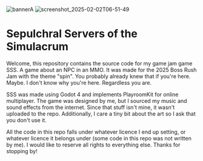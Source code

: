 
![bannerA](https://github.com/user-attachments/assets/e3cb69f6-f51a-4b64-b90f-ffb1d4a81e80)
![screenshot_2025-02-02T06-51-49](https://github.com/user-attachments/assets/bde3d6dd-b26a-4f8b-82b4-3db1acf109cf)

# Sepulchral Servers of the Simulacrum
Welcome, this repository contains the source code for my game jam game SSS. A game about an NPC in an MMO. It was made for the 2025 Boss Rush Jam with the theme "spin". You probably already knew that if you're here. Maybe. I don't know why you're here. Regardless you are. 

SSS was made using Godot 4 and implements PlayroomKit for online multiplayer. The game was designed by me, but I sourced my music and sound effects from the internet. Since that stuff isn't mine, it wasn't uploaded to the repo. Additionally, I care a tiny bit about the art so I ask that you don't use it. 

All the code in this repo falls under whatever licence I end up setting, or whatever licence it belongs under (some code in this repo was not written by me). I would like to reserve all rights to everything else. Thanks for stopping by!
